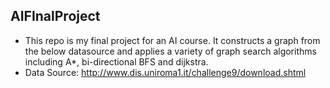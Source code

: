 ## AIFInalProject
* This repo is my final project for an AI course. It constructs a graph from the below datasource and applies a variety of graph search algorithms including A*, bi-directional BFS and dijkstra. 
* Data Source: http://www.dis.uniroma1.it/challenge9/download.shtml

